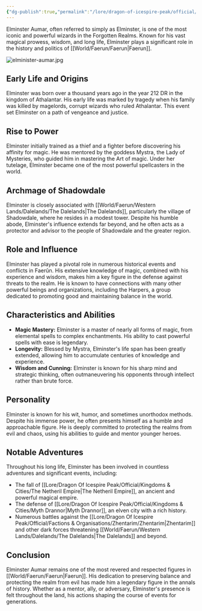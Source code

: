 ```yaml
---
{"dg-publish":true,"permalink":"/lore/dragon-of-icespire-peak/official/characters/elminster-aumar/"}
---
```


Elminster Aumar, often referred to simply as Elminster, is one of the most iconic and powerful wizards in the Forgotten Realms. Known for his vast magical prowess, wisdom, and long life, Elminster plays a significant role in the history and politics of [[World/Faerun/Faerun\|Faerun]].

![elminister-aumar.jpg](/img/user/Images/Characters/Legendary%20Characters/elminister-aumar.jpg)
## Early Life and Origins

Elminster was born over a thousand years ago in the year 212 DR in the kingdom of Athalantar. His early life was marked by tragedy when his family was killed by magelords, corrupt wizards who ruled Athalantar. This event set Elminster on a path of vengeance and justice.

## Rise to Power

Elminster initially trained as a thief and a fighter before discovering his affinity for magic. He was mentored by the goddess Mystra, the Lady of Mysteries, who guided him in mastering the Art of magic. Under her tutelage, Elminster became one of the most powerful spellcasters in the world.

## Archmage of Shadowdale

Elminster is closely associated with [[World/Faerun/Western Lands/Dalelands/The Dalelands\|The Dalelands]], particularly the village of Shadowdale, where he resides in a modest tower. Despite his humble abode, Elminster's influence extends far beyond, and he often acts as a protector and advisor to the people of Shadowdale and the greater region.

## Role and Influence

Elminster has played a pivotal role in numerous historical events and conflicts in Faerûn. His extensive knowledge of magic, combined with his experience and wisdom, makes him a key figure in the defense against threats to the realm. He is known to have connections with many other powerful beings and organizations, including the Harpers, a group dedicated to promoting good and maintaining balance in the world.

## Characteristics and Abilities

- **Magic Mastery:** Elminster is a master of nearly all forms of magic, from elemental spells to complex enchantments. His ability to cast powerful spells with ease is legendary.
- **Longevity:** Blessed by Mystra, Elminster's life span has been greatly extended, allowing him to accumulate centuries of knowledge and experience.
- **Wisdom and Cunning:** Elminster is known for his sharp mind and strategic thinking, often outmaneuvering his opponents through intellect rather than brute force.

## Personality

Elminster is known for his wit, humor, and sometimes unorthodox methods. Despite his immense power, he often presents himself as a humble and approachable figure. He is deeply committed to protecting the realms from evil and chaos, using his abilities to guide and mentor younger heroes.

## Notable Adventures

Throughout his long life, Elminster has been involved in countless adventures and significant events, including:
- The fall of [[Lore/Dragon Of Icespire Peak/Official/Kingdoms & Cities/The Netheril Empire\|The Netheril Empire]], an ancient and powerful magical empire.
- The defense of [[Lore/Dragon Of Icespire Peak/Official/Kingdoms & Cities/Myth Drannor\|Myth Drannor]], an elven city with a rich history.
- Numerous battles against the [[Lore/Dragon Of Icespire Peak/Official/Factions & Organisations/Zhentarim/Zhentarim\|Zhentarim]] and other dark forces threatening [[World/Faerun/Western Lands/Dalelands/The Dalelands\|The Dalelands]] and beyond.

## Conclusion

Elminster Aumar remains one of the most revered and respected figures in [[World/Faerun/Faerun\|Faerun]]. His dedication to preserving balance and protecting the realm from evil has made him a legendary figure in the annals of history. Whether as a mentor, ally, or adversary, Elminster's presence is felt throughout the land, his actions shaping the course of events for generations.